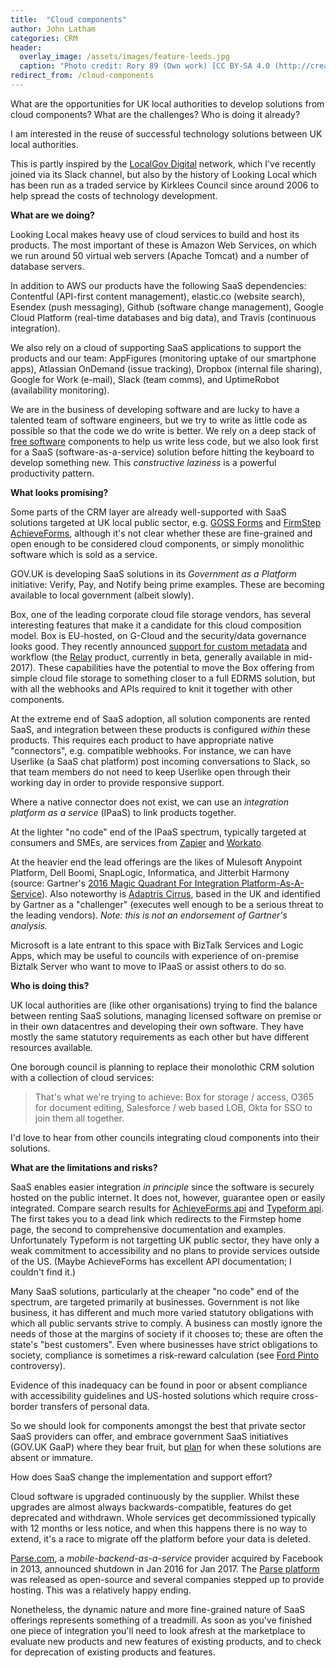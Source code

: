 ```yaml
---
title:  "Cloud components"
author: John Latham
categories: CRM
header:
  overlay_image: /assets/images/feature-leeds.jpg
  caption: "Photo credit: Rory 89 (Own work) [CC BY-SA 4.0 (http://creativecommons.org/licenses/by-sa/4.0)], via Wikimedia Commons"
redirect_from: /cloud-components
---
```


What are the opportunities for UK local authorities to develop solutions from cloud components? What are the challenges? Who is doing it already?

I am interested in the reuse of successful technology solutions between UK local authorities.

This is partly inspired by the [LocalGov Digital](http://localgovdigital.info/) network, which I've recently joined via 
its Slack channel, but also by the history of Looking Local which has been run as a traded service by Kirklees Council 
since around 2006 to help spread the costs of technology development.

**What are we doing?**

Looking Local makes heavy use of cloud services to build and host its products. The most important of these is Amazon Web Services, on which we run around 50 virtual web servers (Apache Tomcat) 
and a number of database servers.

In addition to AWS our products have the following SaaS dependencies: Contentful (API-first content management), elastic.co (website search), Esendex (push messaging), Github (software change management), Google Cloud Platform (real-time databases and big data), and Travis (continuous integration).

We also rely on a cloud of supporting SaaS applications to support the products and our team: AppFigures (monitoring uptake of our smartphone apps), Atlassian OnDemand (issue tracking), Dropbox (internal file sharing), Google for Work (e-mail), Slack (team comms), and UptimeRobot (availability monitoring).

We are in the business of developing software and are lucky to have a talented team of software engineers, but we try to 
write as little code as possible so that the code we do write is better. We rely on a deep stack of [free software](https://www.gnu.org/philosophy/free-sw.en.html) components 
to help us write less code, but we also look first for a SaaS (software-as-a-service) solution before 
hitting the keyboard to develop something new. This *constructive laziness* is a powerful productivity pattern.

**What looks promising?**

Some parts of the CRM layer are already well-supported with SaaS solutions targeted at UK local public sector, e.g. [GOSS Forms](https://www.digitalmarketplace.service.gov.uk/g-cloud/services/7930072465972187) and [FirmStep AchieveForms](https://www.digitalmarketplace.service.gov.uk/g-cloud/services/7538519155506750), although it's not clear whether these are fine-grained and open enough to be considered cloud components, or simply monolithic software which is sold as a service.

GOV.UK is developing SaaS solutions in its *Government as a Platform* initiative: Verify, Pay, and Notify being prime examples. These are becoming available to local government (albeit slowly).

Box, one of the leading corporate cloud file storage vendors, has several interesting features that make it a candidate for this cloud composition model. Box is EU-hosted, on G-Cloud and the security/data governance looks good. They recently announced [support for custom metadata](https://docs.box.com/blog/add-custom-metadata-to-a-file) and workflow (the [Relay](https://www.box.com/collaboration/relay-workflow) product, currently in beta, generally available in mid-2017). These capabilities have the potential to move the Box offering from simple cloud file storage to something closer to a full EDRMS solution, but with all the webhooks and APIs required to knit it together with other components.

At the extreme end of SaaS adoption, all solution components are rented SaaS, and integration between these products is configured *within* these products. 
This requires each product to have appropriate native "connectors", e.g. compatible webhooks.
For instance, we can have Userlike (a SaaS chat platform) post incoming conversations to Slack, so that team members do not need to keep Userlike open through their working day in order to provide responsive support.

Where a native connector does not exist, we can use an _integration platform as a service_ (IPaaS) to link products together.

At the lighter "no code" end of the IPaaS spectrum, typically targeted at consumers and SMEs, are services from [Zapier](https://zapier.com/) and [Workato](https://www.workato.com/).

At the heavier end the lead offerings are the likes of Mulesoft Anypoint Platform, Dell Boomi, SnapLogic, Informatica, and Jitterbit Harmony (source: Gartner's [2016 Magic Quadrant For Integration Platform-As-A-Service](https://www.gartner.com/doc/reprints?id=1-31XRY2I&ct=160325&st=sb)). Also noteworthy is [Adaptris Cirrus](http://www.adaptris.com/pages/products-and-services/cirrus), based in the UK and identified by Gartner as a "challenger" (executes well enough to be a serious threat to the leading vendors). *Note: this is not an endorsement of Gartner's analysis.*

Microsoft is a late entrant to this space with BizTalk Services and Logic Apps, which may be useful to councils with experience of on-premise Biztalk Server who want to move to IPaaS or assist others to do so.

**Who is doing this?**

UK local authorities are (like other organisations) trying to find the balance between renting SaaS solutions, managing licensed software on premise or in their own datacentres and developing their own software. They have mostly the same statutory requirements as each other but have different resources available.

One borough council is planning to replace their monolothic CRM solution with a collection of cloud services:

> That's what we're trying to achieve: Box for storage / access, O365 for document editing, Salesforce / web based LOB, Okta for SSO to join them all together.

I'd love to hear from other councils integrating cloud components into their solutions.

**What are the limitations and risks?**

SaaS enables easier integration *in principle* since the software is securely hosted on the public internet. It does not, however, guarantee open or easily integrated. Compare search results for [AchieveForms api](https://www.google.ie/search?q=AchieveForms+api&gws_rd=cr) and [Typeform api](https://www.google.ie/search?q=AchieveForms+api&gws_rd=cr). The first takes you to a dead link which redirects to the Firmstep home page, the second to comprehensive documentation and examples. Unfortunately Typeform is not targetting UK public sector, they have only a weak commitment to accessibility and no plans to provide services outside of the US. (Maybe AchieveForms has excellent API documentation; I couldn't find it.)

Many SaaS solutions, particularly at the cheaper "no code" end of the spectrum, are targeted primarily at businesses. Government is not like business, it has different and much more varied statutory obligations with which all public servants strive to comply. A business can mostly ignore the needs of those at the margins of society if it chooses to; these are often the state's "best customers". Even where businesses have strict obligations to society, compliance is sometimes a risk-reward calculation (see [Ford Pinto](https://en.wikipedia.org/wiki/Ford_Pinto) controversy).

Evidence of this inadequacy can be found in poor or absent compliance with accessibility guidelines and US-hosted solutions which require cross-border transfers of personal data.

So we should look for components amongst the best that private sector SaaS providers can offer, and embrace government SaaS initiatives (GOV.UK GaaP) where they bear fruit, but [plan](./approaches-to-solution-development) for when these solutions are absent or immature. 

How does SaaS change the implementation and support effort? 

Cloud software is upgraded continuously by the supplier. Whilst these upgrades are almost always backwards-compatible, features do get deprecated and withdrawn. Whole 
services get decommissioned typically with 12 months or less notice, and when this happens there is no way to extend, 
it's a race to migrate off the platform before your data is deleted.

[Parse.com](https://en.wikipedia.org/wiki/Parse_(company)), a *mobile-backend-as-a-service* provider acquired by Facebook in 2013, announced shutdown in Jan 2016 for Jan 2017. The [Parse platform](https://parseplatform.github.io/)  was released as open-source and several companies stepped up to provide hosting. This was a relatively happy ending.

Nonetheless, the dynamic nature and more fine-grained nature of SaaS offerings represents something of a treadmill. As soon as you've finished one piece of integration you'll need to look afresh at the marketplace to evaluate new products and new features of existing products, and to check for deprecation of existing products and features.
